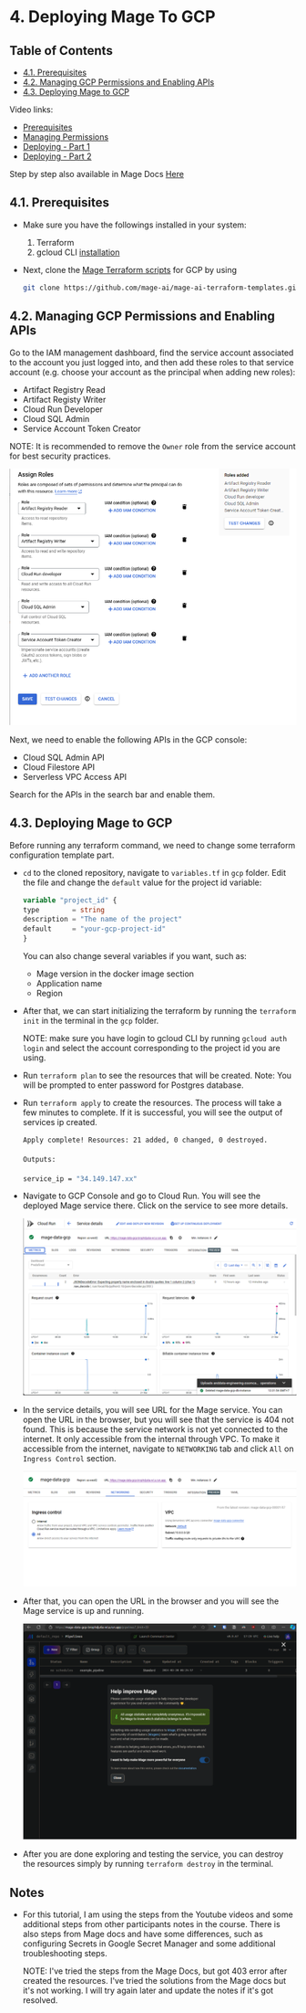 # 4. Deploying Mage To GCP

## Table of Contents
- [4.1. Prerequisites](#41-prerequisites)
- [4.2. Managing GCP Permissions and Enabling APIs](#42-managing-gcp-permissions-and-enabling-apis)
- [4.3. Deploying Mage to GCP](#43-deploying-mage-to-gcp)


Video links:
- [Prerequisites](https://www.youtube.com/watch?v=zAwAX5sxqsg&list=PL3MmuxUbc_hJed7dXYoJw8DoCuVHhGEQb&index=28&pp=iAQB)
- [Managing Permissions](https://www.youtube.com/watch?v=O_H7DCmq2rA&list=PL3MmuxUbc_hJed7dXYoJw8DoCuVHhGEQb&index=29&pp=iAQB)
- [Deploying - Part 1](https://www.youtube.com/watch?v=9A872B5hb_0&list=PL3MmuxUbc_hJed7dXYoJw8DoCuVHhGEQb&index=30&pp=iAQB)
- [Deploying - Part 2](https://www.youtube.com/watch?v=0YExsb2HgLI&list=PL3MmuxUbc_hJed7dXYoJw8DoCuVHhGEQb&index=31&pp=iAQB)

Step by step also available in Mage Docs [Here](https://docs.mage.ai/production/deploying-to-cloud/gcp/setup)

## 4.1. Prerequisites
- Make sure you have the followings installed in your system:
    1. Terraform
    2. gcloud CLI [installation](https://cloud.google.com/sdk/docs/install)

- Next, clone the [Mage Terraform scripts](https://github.com/mage-ai/mage-ai-terraform-templates) for GCP by using 
    ```bash
    git clone https://github.com/mage-ai/mage-ai-terraform-templates.git
    ```

## 4.2. Managing GCP Permissions and Enabling APIs

Go to the IAM management dashboard, find the service account associated to the account you just logged into, and then add these roles to that service account (e.g. choose your account as the principal when adding new roles):

- Artifact Registry Read
- Artifact Registy Writer
- Cloud Run Developer
- Cloud SQL Admin
- Service Account Token Creator

NOTE: It is recommended to remove the `Owner` role from the service account for best security practices.

![deploy_mage_manage_permissions](./img/deploy_mage_manage_permissions.png)


Next, we need to enable the following APIs in the GCP console:
- Cloud SQL Admin API
- Cloud Filestore API
- Serverless VPC Access API

Search for the APIs in the search bar and enable them.

## 4.3. Deploying Mage to GCP

Before running any terraform command, we need to change some terraform configuration template part. 

- `cd` to the cloned repository, navigate to `variables.tf` in `gcp` folder. Edit the file and change the `default` value for the project id variable:

    ```terraform
    variable "project_id" {
    type        = string
    description = "The name of the project"
    default     = "your-gcp-project-id"
    }
    ```

    You can also change several variables if you want, such as:
    - Mage version in the docker image section
    - Application name
    - Region

- After that, we can start initializing the terraform by running the `terraform init` in the terminal in the `gcp` folder. 

    NOTE: make sure you have login to gcloud CLI by running `gcloud auth login` and select the account corresponding to the project id you are using.
- Run `terraform plan` to see the resources that will be created. Note: You will be prompted to enter password for Postgres database. 
- Run `terraform apply` to create the resources. The process will take a few minutes to complete. If it is successful, you will see the output of services ip created. 

    ```bash
    Apply complete! Resources: 21 added, 0 changed, 0 destroyed.

    Outputs:

    service_ip = "34.149.147.xx"
    ```
- Navigate to GCP Console and go to Cloud Run. You will see the deployed Mage service there. Click on the service to see more details. 

    ![mage_deployed_service_cloud_run](./img/mage_deployed_service_cloud_run.png)

- In the service details, you will see URL for the Mage service. You can open the URL in the browser, but you will see that the service is 404 not found. This is because the service network is not yet connected to the internet. It only accessible from the internal through VPC. To make it accessible from the internet, navigate to `NETWORKING` tab and click `All` on `Ingress Control` section. 

    ![mage_deployed_networking](./img/mage_deployed_networking.png)

- After that, you can open the URL in the browser and you will see the Mage service is up and running. 

    ![mage_deployed_cloud_run](./img/mage_deployed_cloud_run.png)

- After you are done exploring and testing the service, you can destroy the resources simply by running `terraform destroy` in the terminal. 

## Notes
- For this tutorial, I am using the steps from the Youtube videos and some additional steps from other participants notes in the course. There is also steps from Mage docs and have some differences, such as configuring Secrets in Google Secret Manager and some additional troubleshooting steps.  

    NOTE: I've tried the steps from the Mage Docs, but got 403 error after created the resources. I've tried the solutions from the Mage docs but it's not working. I will try again later and update the notes if it's got resolved.